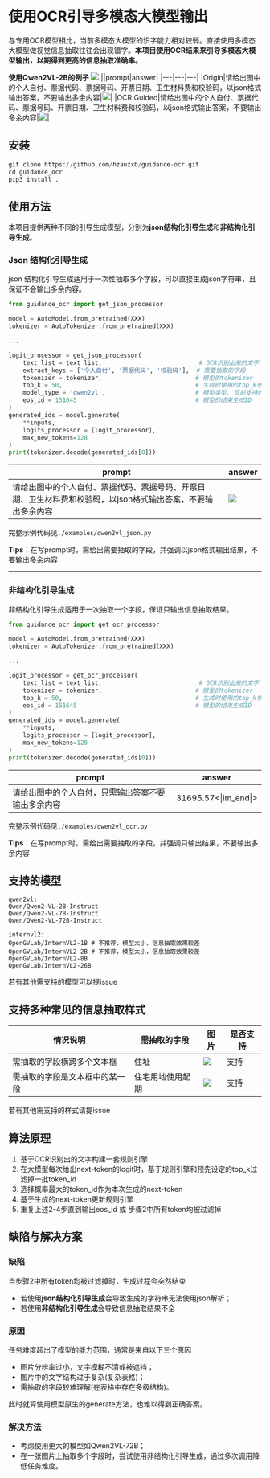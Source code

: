 # 使用OCR引导多模态大模型输出


与专用OCR模型相比，当前多模态大模型的识字能力相对较弱。直接使用多模态大模型做视觉信息抽取往往会出现错字。**本项目使用OCR结果来引导多模态大模型输出，以期得到更高的信息抽取准确率。**


**使用Qwen2VL-2B的例子**
![](./imgs/bad_example.png)
||prompt|answer|
|---|---|---|
|Origin|请给出图中的个人自付、票据代码、票据号码、开票日期、卫生材料费和校验码，以json格式输出答案，不要输出多余内容|![](./imgs/origin_output.png)|
|OCR Guided|请给出图中的个人自付、票据代码、票据号码、开票日期、卫生材料费和校验码，以json格式输出答案，不要输出多余内容|![](./imgs/guided_output.png)|

## 安装
```python
git clone https://github.com/hzauzxb/guidance-ocr.git
cd guidance_ocr
pip3 install .
```

## 使用方法
本项目提供两种不同的引导生成模型，分别为**json结构化引导生成**和**非结构化引导生成**。

### Json 结构化引导生成
json 结构化引导生成适用于一次性抽取多个字段，可以直接生成json字符串，且保证不会输出多余内容。
```python
from guidance_ocr import get_json_processor

model = AutoModel.from_pretrained(XXX)
tokenizer = AutoTokenizer.from_pretrained(XXX)

...

logit_processor = get_json_processor(
    text_list = text_list,                           # OCR识别出来的文字
    extract_keys = ['个人自付', '票据代码', '校验码'],  # 需要抽取的字段
    tokenizer = tokenizer,                          # 模型的tokenizer
    top_k = 50,                                     # 生成时使用的top_k参数，建议设置在50-100的范围内
    model_type = 'qwen2vl',                         # 模型类型, 目前支持的模型类型见下一节
    eos_id = 151645                                 # 模型的结束生成ID
)
generated_ids = model.generate(
    **inputs,
    logits_processor = [logit_processor],
    max_new_tokens=128
)
print(tokenizer.decode(generated_ids[0]))

```
|prompt|answer|
|-|-----|
|请给出图中的个人自付、票据代码、票据号码、开票日期、卫生材料费和校验码，以json格式输出答案，不要输出多余内容|![](./imgs/guided_output.png)|

完整示例代码见`./examples/qwen2vl_json.py`

**Tips**：在写prompt时，需给出需要抽取的字段，并强调以json格式输出结果，不要输出多余内容

----

### 非结构化引导生成
非结构化引导生成适用于一次抽取一个字段，保证只输出信息抽取结果。
```python
from guidance_ocr import get_ocr_processor

model = AutoModel.from_pretrained(XXX)
tokenizer = AutoTokenizer.from_pretrained(XXX)

...

logit_processor = get_ocr_processor(
    text_list = text_list,                           # OCR识别出来的文字
    tokenizer = tokenizer,                          # 模型的tokenizer
    top_k = 50,                                     # 生成时使用的top_k参数，建议设置在50-100的范围内
    eos_id = 151645                                 # 模型的结束生成ID
)
generated_ids = model.generate(
    **inputs,
    logits_processor = [logit_processor],
    max_new_tokens=128
)
print(tokenizer.decode(generated_ids[0]))

```
|prompt|answer|
|-|-----|
|请给出图中的个人自付，只需输出答案不要输出多余内容|31695.57<&#124;im_end&#124;>|

完整示例代码见`./examples/qwen2vl_ocr.py`

**Tips**：在写prompt时，需给出需要抽取的字段，并强调只输出结果，不要输出多余内容

## 支持的模型
```
qwen2vl:
Qwen/Qwen2-VL-2B-Instruct
Qwen/Qwen2-VL-7B-Instruct
Qwen/Qwen2-VL-72B-Instruct

internvl2:
OpenGVLab/InternVL2-1B # 不推荐，模型太小，信息抽取效果较差
OpenGVLab/InternVL2-2B # 不推荐，模型太小，信息抽取效果较差
OpenGVLab/InternVL2-8B
OpenGVLab/InternVL2-26B
```
若有其他需支持的模型可以提issue

## 支持多种常见的信息抽取样式

|情况说明|需抽取的字段|图片|是否支持|
|---|---|---|---|
|需抽取的字段横跨多个文本框|住址|![](./imgs/idcard.jpg)|支持|
|需抽取的字段是文本框中的某一段|住宅用地使用起期|![](./imgs/date.png)|支持|

若有其他需支持的样式请提issue

## 算法原理

1. 基于OCR识别出的文字构建一套规则引擎
2. 在大模型每次给出next-token的logit时，基于规则引擎和预先设定的top_k过滤掉一批token_id
3. 选择概率最大的token_id作为本次生成的next-token
4. 基于生成的next-token更新规则引擎
5. 重复上述2-4步直到输出eos_id 或 步骤2中所有token均被过滤掉

## 缺陷与解决方案

### 缺陷
当步骤2中所有token均被过滤掉时，生成过程会突然结束
* 若使用**json结构化引导生成**会导致生成的字符串无法使用json解析；
* 若使用**非结构化引导生成**会导致信息抽取结果不全

### 原因
任务难度超出了模型的能力范围，通常是来自以下三个原因
* 图片分辨率过小，文字模糊不清或被遮挡；
* 图片中的文字结构过于复杂(复杂表格)；
* 需抽取的字段较难理解(在表格中存在多级结构)。

此时就算使用模型原生的generate方法，也难以得到正确答案。

### 解决方法
* 考虑使用更大的模型如Qwen2VL-72B；
* 在一张图片上抽取多个字段时，尝试使用非结构化引导生成，通过多次调用降低任务难度。
